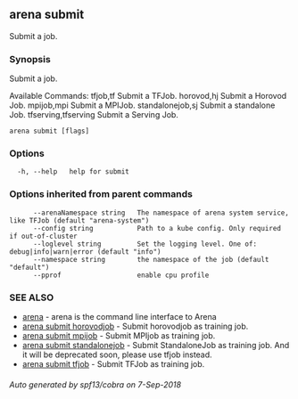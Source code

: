 ## arena submit

Submit a job.

### Synopsis

Submit a job.

Available Commands:
  tfjob,tf             Submit a TFJob.
  horovod,hj           Submit a Horovod Job.
  mpijob,mpi           Submit a MPIJob.
  standalonejob,sj     Submit a standalone Job.
  tfserving,tfserving  Submit a Serving Job.
    

```
arena submit [flags]
```

### Options

```
  -h, --help   help for submit
```

### Options inherited from parent commands

```
      --arenaNamespace string   The namespace of arena system service, like TFJob (default "arena-system")
      --config string           Path to a kube config. Only required if out-of-cluster
      --loglevel string         Set the logging level. One of: debug|info|warn|error (default "info")
      --namespace string        the namespace of the job (default "default")
      --pprof                   enable cpu profile
```

### SEE ALSO

* [arena](arena.md)	 - arena is the command line interface to Arena
* [arena submit horovodjob](arena_submit_horovodjob.md)	 - Submit horovodjob as training job.
* [arena submit mpijob](arena_submit_mpijob.md)	 - Submit MPIjob as training job.
* [arena submit standalonejob](arena_submit_standalonejob.md)	 - Submit StandaloneJob as training job. And it will be deprecated soon, please use tfjob instead.
* [arena submit tfjob](arena_submit_tfjob.md)	 - Submit TFJob as training job.

###### Auto generated by spf13/cobra on 7-Sep-2018
